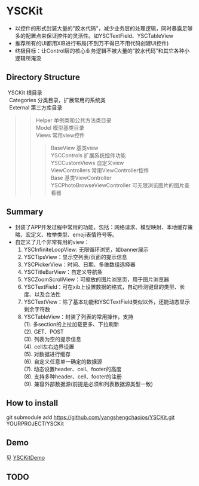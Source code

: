 # YSCKit
- 以控件的形式封装大量的"胶水代码"，减少业务层的处理逻辑，同时暴露足够多的配置点来保证控件的灵活性。如YSCTextField、YSCTableView
- 推荐所有的UI都用XIB进行布局(不到万不得已不用代码创建UI控件)
- 终极目标：让Control层的核心业务逻辑不被大量的“胶水代码”和其它各种小逻辑所淹没

## Directory Structure
&nbsp;YSCKit            根目录<br/>
&nbsp;&nbsp;Categories   分类目录，扩展常用的系统类<br/>
&nbsp;&nbsp;External     第三方库目录<br/>
>>Helper       单例类和公共方法类目录<br/>
>>Model        模型基类目录<br/>
>>Views        常用view控件<br/>
>>>BaseView    基类view<br/>
>>>YSCControls 扩展系统控件功能<br/>
>>>YSCCustomViews  自定义view<br/>
>>ViewControllers        常用ViewController控件<br/>
>>>Base  基类ViewController<br/>
>>>YSCPhotoBrowseViewController  可无限浏览图片的图片查看器<br/>

## Summary
- 封装了APP开发过程中常用的功能，包括：网络请求、模型映射、本地缓存策略、宏定义、枚举类型、emoji表情符号等。
- 自定义了几个非常有用的view：
  1. YSCInfiniteLoopView: 无限循环浏览，如banner展示
  2. YSCTipsView：显示空列表/页面的提示信息
  3. YSCPickerView：时间、日期、多维数组选择器
  4. YSCTitleBarView：自定义导航条
  5. YSCZoomScrollView：可缩放的图片浏览页，用于图片浏览器
  6. YSCTextField：可在xib上设置数据的格式，自动检测键盘的类型、长度、以及合法性
  7. YSCTextView：除了基本功能和YSCTextField类似以外，还能动态显示剩余字符数
  8. YSCTableView：封装了列表的常用操作，支持<br/>
    (1). 多section的上拉加载更多、下拉刷新<br/>
    (2). GET、POST<br/>
    (3). 列表为空的提示信息<br/>
    (4). cell左右边界设置<br/>
    (5). 对数据进行缓存<br/>
    (6). 自定义任意单一确定的数据源<br/>
    (7). 动态设置header、cell、footer的高度<br/>
    (8). 支持多种header、cell、footer的注册<br/>
    (9). 兼容外部数据源(前提是必须和列表数据源类型一致)<br/>
    
## How to install
  git submodule add https://github.com/yangshengchaoios/YSCKit.git YOURPROJECT/YSCKit

## Demo
见 [YSCKitDemo](https://github.com/yangshengchaoios/YSCKitDemo)

## TODO


